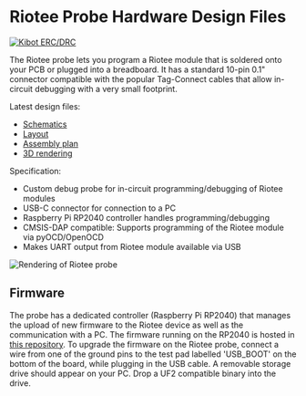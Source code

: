 # Riotee Probe Hardware Design Files

[![Kibot ERC/DRC](https://github.com/NessieCircuits/Riotee_ProbeHardware/actions/workflows/test.yml/badge.svg)](https://github.com/NessieCircuits/Riotee_ProbeHardware/actions/workflows/test.yml)

The Riotee probe lets you program a Riotee module that is soldered onto your PCB or plugged into a breadboard. It has a standard 10-pin 0.1" connector compatible with the popular Tag-Connect cables that allow in-circuit debugging with a very small footprint.

Latest design files:
 - [Schematics](https://www.riotee.nessie-circuits.de/artifacts/probe_hardware/latest/schematics.pdf)
 - [Layout](https://www.riotee.nessie-circuits.de/artifacts/probe_hardware/latest/pcb.pdf)
 - [Assembly plan](https://www.riotee.nessie-circuits.de/artifacts/probe_hardware/latest/assembly.pdf)
 - [3D rendering](https://www.riotee.nessie-circuits.de/artifacts/probe_hardware/latest/3drendering.png)

Specification:
 - Custom debug probe for in-circuit programming/debugging of Riotee modules
 - USB-C connector for connection to a PC
 - Raspberry Pi RP2040 controller handles programming/debugging
 - CMSIS-DAP compatible: Supports programming of the Riotee module via pyOCD/OpenOCD
 - Makes UART output from Riotee module available via USB

![Rendering of Riotee probe](https://www.riotee.nessie-circuits.de/artifacts/probe_hardware/latest/3drendering.png "Riotee probe")

## Firmware

The probe has a dedicated controller (Raspberry Pi RP2040) that manages the upload of new firmware to the Riotee device as well as the communication with a PC. The firmware running on the RP2040 is hosted in [this repository](https://github.com/NessieCircuits/Riotee_ProbeFirmware). To upgrade the firmware on the Riotee probe, connect a wire from one of the ground pins to the test pad labelled 'USB_BOOT' on the bottom of the board, while plugging in the USB cable. A removable storage drive should appear on your PC. Drop a UF2 compatible binary into the drive.